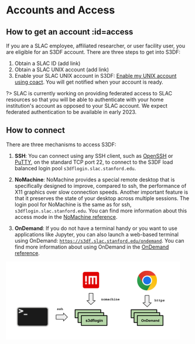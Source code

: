 # Accounts and Access

## How to get an account :id=access

If you are a SLAC employee, affiliated researcher, or user facility user, you are eligible for an S3DF account. There are three steps to get into S3DF:

1. Obtain a SLAC ID (add link)
2. Obtain a SLAC UNIX account (add link)
3. Enable your SLAC UNIX account in S3DF: [Enable my UNIX account using coact](https://s3df.slc.stanford.edu/coact). You will get notified when your account is ready.

?> SLAC is currently working on providing federated access to SLAC resources so that you will be able to authenticate with your home institution's account as opposed to your SLAC account. We expect federated authentication to be available in early 2023.

## How to connect

There are three mechanisms to access S3DF:

1. **SSH**: You can connect using any SSH client, such as [OpenSSH](www.openssh.com) or [PuTTY](https://www.chiark.greenend.org.uk/~sgtatham/putty/), on the standard TCP port 22, to connect to the S3DF load balanced login pool `s3dflogin.slac.stanford.edu`.

2. **NoMachine**: NoMachine provides a special remote desktop that is specifically designed to improve, compared to ssh, the performance of X11 graphics over slow connection speeds. Another important feature is that it preserves the state of your desktop across multiple sessions. The login pool for NoMachine is the same as for ssh, `s3dflogin.slac.stanford.edu`. You can find more information about this access mode in the [NoMachine reference](reference.md#nomachine).

3. **OnDemand**: If you do not have a terminal handy or you want to use applications like Jupyter, you can also launch a web-based terminal using OnDemand: [`https://s3df.slac.stanford.edu/ondemand`](https://s3df.slac.stanford.edu/ondemand). You can find more information about using OnDemand in the [OnDemand reference](reference.md#ondemand). 

![S3DF users access](assets/S3DF_users_access.png)
